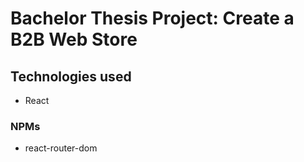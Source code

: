 # Bachelor Thesis Project: Create a B2B Web Store

## Technologies used

- React

### NPMs

- react-router-dom
